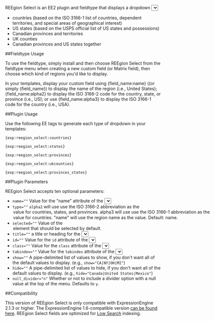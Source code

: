 REEgion Select is an EE2 plugin and fieldtype that displays a dropdown <select> list of:

- countries (based on the ISO 3166-1 list of countries, dependent territories, and special areas of geographical interest)
- US states (based on the USPS official list of US states and possessions)
- Canadian provinces and territories
- UK counties
- Canadian provinces and US states together

##Fieldtype Usage

To use the fieldtype, simply install and then choose REEgion Select from the fieldtype menu when creating a new custom field (or Matrix field), then choose which kind of regions you'd like to display.

In your templates, display your custom field using {field_name:name} ((or simply {field_name}) to display the name of the region (i.e., United States); {field_name:alpha2} to display the ISO 3166-2 code for the country, state, or province (i.e., US); or use {field_name:alpha3} to display the ISO 3166-1 code for the country (i.e., USA).

##Plugin Usage

Use the following EE tags to generate each type of dropdown in your templates:

`{exp:reegion_select:countries}`

`{exp:reegion_select:states}`

`{exp:reegion_select:provinces}`

`{exp:reegion_select:ukcounties}`

`{exp:reegion_select:provinces_states}`

##Plugin Parameters

REEgion Select accepts ten optional parameters:

- `name=""`
Value for the "name" attribute of the <select> menu. Defaults: "country", "state", "province", "county", "province_state".
- `type=""`
`alpha2` will use use the ISO 3166-2 abbreviation as the <option> value for countries, states, and provinces. `alpha3` will use use the ISO 3166-1 abbreviation as the <option> value for countries. "name" will use the region name as the value. Default: `name`.
- `selected=""`
Value of the <option> element that should be selected by default.
- `title=""`
a title or heading for the <select> menu. Defaults to "Select a (Country/State/Province/etc)".
- `id=""`
Value for the `id` attribute of the <select> menu.
- `class=""`
Value for the `class` attribute of the <select> menu. Defaults to `reegion_select`.
- `tabindex=""`
Value for the `tabindex` attribute of the <select> menu.
- `show=""`
A pipe-delimited list of values to show, if you don't want all of the default values to display. (e.g., `show="CA|NY|OH|MI"`)
- `hide=""`
A pipe-delimited list of values to hide, if you don't want all of the default values to display. (e.g., `hide="Canada|United States|Mexico"`)
- `null_divider="n"`
Whether or not to include a divider option with a null value at the top of the menu. Defaults to `y`. 
   
##Compatibility

This version of REEgion Select is only compatible with ExpressionEngine 2.1.3 or higher. The ExpressionEngine 1.6-compatible version [can be found here](http://github.com/amphibian/pi.reegion_select.ee_addon). REEgion Select fields are optimized for [Low Search](http://devot-ee.com/add-ons/low-search/) indexing.
